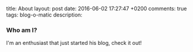 title: About
layout: post
date: 2016-06-02 17:27:47 +0200
comments: true
tags: blog-o-matic
description:

### Who am I?

I'm an enthusiast that just started his blog, check it out!
